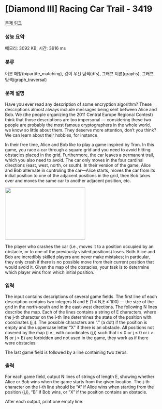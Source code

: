 # [Diamond III] Racing Car Trail - 3419 

[문제 링크](https://www.acmicpc.net/problem/3419) 

### 성능 요약

메모리: 3092 KB, 시간: 3916 ms

### 분류

이분 매칭(bipartite_matching), 깊이 우선 탐색(dfs), 그래프 이론(graphs), 그래프 탐색(graph_traversal)

### 문제 설명

<p>Have you ever read any description of some encryption algorithm? These descriptions almost always include messages being sent between Alice and Bob. We (the people organizing the 2011 Central Europe Regional Contest) think that those descriptions are too impersonal — considering these two people are probably the most famous cryptographers in the whole world, we know so little about them. They deserve more attention, don’t you think? We can learn about their hobbies, for instance.</p>

<p>In their free time, Alice and Bob like to play a game inspired by Tron. In this game, you race a car through a square grid and you need to avoid hitting obstacles placed in the grid. Furthermore, the car leaves a permanent trail, which you also need to avoid. The car only moves in the four cardinal directions (east, west, north, or south). In their version of the game, Alice and Bob alternate in controling the car—Alice starts, moves the car from its initial position to one of the adjacent positions in the grid, then Bob takes over and moves the same car to another adjacent position, etc.</p>

<p><img alt="" src="https://www.acmicpc.net/upload/images2/racing.png" style="height:172px; width:265px"></p>

<p>The player who crashes the car (i.e., moves it to a position occupied by an obstacle, or to one of the previously visited positions) loses. Both Alice and Bob are incredibly skilled players and never make mistakes; in particular, they only crash if there is no possible move from their current position that would avoid it. Given the map of the obstacles, your task is to determine which player wins from which initial position.</p>

### 입력 

 <p>The input contains descriptions of several game fields. The first line of each description contains two integers N and E (1 ≤ N,E ≤ 100) — the size of the grid in the north-south and in the east-west directions. The following N lines describe the map. Each of the lines contains a string of E characters, where the j-th character on the i-th line determines the state of the position with coordinates (j,i). The possible characters are “.” (a dot) if the position is empty and the uppercase letter “X” if there is an obstacle. All positions not covered by the map (i.e., with coordinates (j,i) such that i ≤ 0 or j ≤ 0 or i > N or j > E) are forbidden and not used in the game, they work as if there were obstacles.</p>

<p>The last game field is followed by a line containing two zeros.</p>

### 출력 

 <p>For each game field, output N lines of strings of length E, showing whether Alice or Bob wins when the game starts from the given location. The j-th character on the i-th line should be “A” if Alice wins when starting from the position (j,i), “B” if Bob wins, or “X” if the position contains an obstacle.</p>

<p>After each output, print one empty line.</p>

